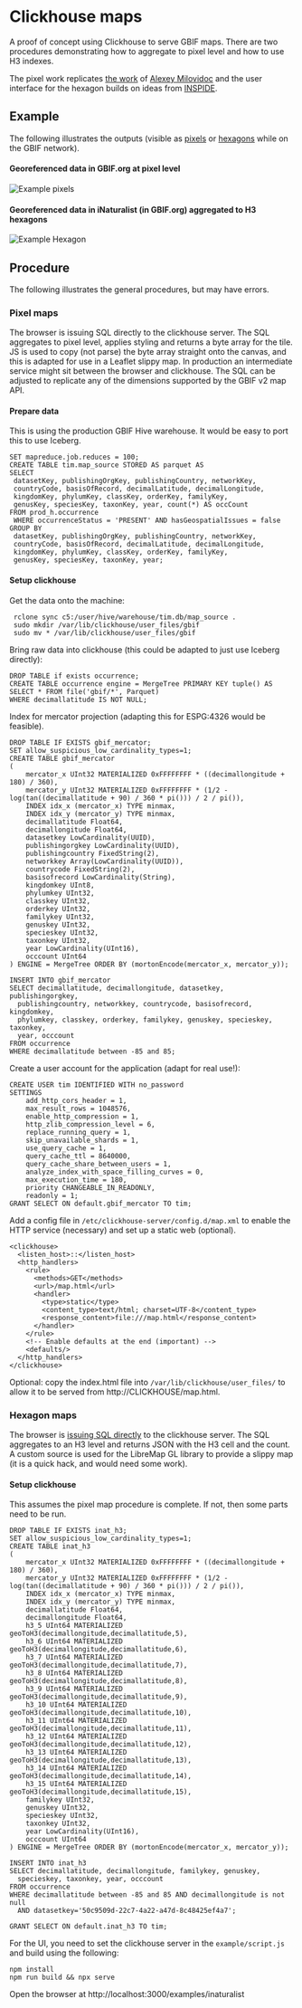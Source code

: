 # Clickhouse maps

A proof of concept using Clickhouse to serve GBIF maps. 
There are two procedures demonstrating how to aggregate to pixel level and how to use H3 indexes. 

The pixel work replicates [the work](https://clickhouse.com/blog/interactive-visualization-analytics-adsb-flight-data-with-clickhouse) of [Alexey Milovidoc](https://github.com/alexey-milovidov) 
and the user interface for the hexagon builds on ideas from [INSPIDE](https://github.com/INSPIDE/h3j-h3t).

## Example

The following illustrates the outputs (visible as [pixels](http://scrap-vh.gbif-dev.org:8123/map.html) 
or [hexagons](http://scrap-vh.gbif-dev.org:8123/inaturalist.html) while on the GBIF network).

#### Georeferenced data in GBIF.org at pixel level
![Example pixels](example.png)

#### Georeferenced data in iNaturalist (in GBIF.org) aggregated to H3 hexagons
![Example Hexagon](example-hex.png)

## Procedure

The following illustrates the general procedures, but may have errors.

### Pixel maps

The browser is issuing SQL directly to the clickhouse server. The SQL aggregates to pixel level, applies styling and returns a byte array for the tile.
JS is used to copy (not parse) the byte array straight onto the canvas, and this is adapted for use in a Leaflet slippy map. In production an intermediate service might sit between the browser and clickhouse.
The SQL can be adjusted to replicate any of the dimensions supported by the GBIF v2 map API.

#### Prepare data

This is using the production GBIF Hive warehouse. It would be easy to port this to use Iceberg.

```
SET mapreduce.job.reduces = 100;
CREATE TABLE tim.map_source STORED AS parquet AS
SELECT 
 datasetKey, publishingOrgKey, publishingCountry, networkKey,
 countryCode, basisOfRecord, decimalLatitude, decimalLongitude,
 kingdomKey, phylumKey, classKey, orderKey, familyKey,
 genusKey, speciesKey, taxonKey, year, count(*) AS occCount
FROM prod_h.occurrence 
 WHERE occurrenceStatus = 'PRESENT' AND hasGeospatialIssues = false
GROUP BY
 datasetKey, publishingOrgKey, publishingCountry, networkKey,
 countryCode, basisOfRecord, decimalLatitude, decimalLongitude,
 kingdomKey, phylumKey, classKey, orderKey, familyKey,
 genusKey, speciesKey, taxonKey, year;
```

#### Setup clickhouse

Get the data onto the machine:

```
 rclone sync c5:/user/hive/warehouse/tim.db/map_source .
 sudo mkdir /var/lib/clickhouse/user_files/gbif
 sudo mv * /var/lib/clickhouse/user_files/gbif
```

Bring raw data into clickhouse (this could be adapted to just use Iceberg directly):

```
DROP TABLE if exists occurrence;
CREATE TABLE occurrence engine = MergeTree PRIMARY KEY tuple() AS 
SELECT * FROM file('gbif/*', Parquet)
WHERE decimallatitude IS NOT NULL;
```

Index for mercator projection (adapting this for ESPG:4326 would be feasible).

```
DROP TABLE IF EXISTS gbif_mercator;
SET allow_suspicious_low_cardinality_types=1;
CREATE TABLE gbif_mercator
(
    mercator_x UInt32 MATERIALIZED 0xFFFFFFFF * ((decimallongitude + 180) / 360),
    mercator_y UInt32 MATERIALIZED 0xFFFFFFFF * (1/2 - log(tan((decimallatitude + 90) / 360 * pi())) / 2 / pi()),
    INDEX idx_x (mercator_x) TYPE minmax,
    INDEX idx_y (mercator_y) TYPE minmax,
    decimallatitude Float64,
    decimallongitude Float64,
    datasetkey LowCardinality(UUID),
    publishingorgkey LowCardinality(UUID),
    publishingcountry FixedString(2),
    networkkey Array(LowCardinality(UUID)),
    countrycode FixedString(2),
    basisofrecord LowCardinality(String),
    kingdomkey UInt8,
    phylumkey UInt32,
    classkey UInt32,
    orderkey UInt32,
    familykey UInt32,
    genuskey UInt32,
    specieskey UInt32,
    taxonkey UInt32,
    year LowCardinality(UInt16),
    occcount UInt64
) ENGINE = MergeTree ORDER BY (mortonEncode(mercator_x, mercator_y));

INSERT INTO gbif_mercator 
SELECT decimallatitude, decimallongitude, datasetkey, publishingorgkey,
  publishingcountry, networkkey, countrycode, basisofrecord, kingdomkey, 
  phylumkey, classkey, orderkey, familykey, genuskey, specieskey, taxonkey, 
  year, occcount
FROM occurrence 
WHERE decimallatitude between -85 and 85;
```

Create a user account for the application (adapt for real use!):

```
CREATE USER tim IDENTIFIED WITH no_password
SETTINGS
    add_http_cors_header = 1,
    max_result_rows = 1048576,
    enable_http_compression = 1,
    http_zlib_compression_level = 6,
    replace_running_query = 1,
    skip_unavailable_shards = 1,
    use_query_cache = 1,
    query_cache_ttl = 8640000,
    query_cache_share_between_users = 1,
    analyze_index_with_space_filling_curves = 0,
    max_execution_time = 180,
    priority CHANGEABLE_IN_READONLY,
    readonly = 1;
GRANT SELECT ON default.gbif_mercator TO tim;
```

Add a config file in `/etc/clickhouse-server/config.d/map.xml` to enable the 
HTTP service (necessary) and set up a static web (optional).

```
<clickhouse>
  <listen_host>::</listen_host> 	
  <http_handlers>
    <rule>
      <methods>GET</methods>
      <url>/map.html</url>
      <handler>
        <type>static</type>
        <content_type>text/html; charset=UTF-8</content_type>
        <response_content>file:///map.html</response_content>
      </handler>
    </rule>
    <!-- Enable defaults at the end (important) -->
    <defaults/>
  </http_handlers>  
</clickhouse>
```

Optional: copy the index.html file into `/var/lib/clickhouse/user_files/` to allow it 
to be served from http://CLICKHOUSE/map.html. 

### Hexagon maps

The browser is [issuing SQL directly](https://github.com/gbif/clickhouse-map-poc/blob/main/examples/script.js#L28) to the clickhouse server. The SQL aggregates to an H3 level and returns JSON with the H3 cell and the count.
A custom source is used for the LibreMap GL library to provide a slippy map (it is a quick hack, and would need some work).

#### Setup clickhouse

This assumes the pixel map procedure is complete. If not, then some parts need to be run.

```
DROP TABLE IF EXISTS inat_h3;
SET allow_suspicious_low_cardinality_types=1;
CREATE TABLE inat_h3
(
    mercator_x UInt32 MATERIALIZED 0xFFFFFFFF * ((decimallongitude + 180) / 360),
    mercator_y UInt32 MATERIALIZED 0xFFFFFFFF * (1/2 - log(tan((decimallatitude + 90) / 360 * pi())) / 2 / pi()),
    INDEX idx_x (mercator_x) TYPE minmax,
    INDEX idx_y (mercator_y) TYPE minmax,
    decimallatitude Float64,
    decimallongitude Float64,
    h3_5 UInt64 MATERIALIZED geoToH3(decimallongitude,decimallatitude,5),
    h3_6 UInt64 MATERIALIZED geoToH3(decimallongitude,decimallatitude,6),
    h3_7 UInt64 MATERIALIZED geoToH3(decimallongitude,decimallatitude,7),
    h3_8 UInt64 MATERIALIZED geoToH3(decimallongitude,decimallatitude,8),
    h3_9 UInt64 MATERIALIZED geoToH3(decimallongitude,decimallatitude,9),
    h3_10 UInt64 MATERIALIZED geoToH3(decimallongitude,decimallatitude,10),
    h3_11 UInt64 MATERIALIZED geoToH3(decimallongitude,decimallatitude,11),
    h3_12 UInt64 MATERIALIZED geoToH3(decimallongitude,decimallatitude,12),
    h3_13 UInt64 MATERIALIZED geoToH3(decimallongitude,decimallatitude,13),
    h3_14 UInt64 MATERIALIZED geoToH3(decimallongitude,decimallatitude,14),
    h3_15 UInt64 MATERIALIZED geoToH3(decimallongitude,decimallatitude,15),
    familykey UInt32,
    genuskey UInt32,
    specieskey UInt32,
    taxonkey UInt32,
    year LowCardinality(UInt16),
    occcount UInt64
) ENGINE = MergeTree ORDER BY (mortonEncode(mercator_x, mercator_y));

INSERT INTO inat_h3 
SELECT decimallatitude, decimallongitude, familykey, genuskey, 
  specieskey, taxonkey, year, occcount
FROM occurrence 
WHERE decimallatitude between -85 and 85 AND decimallongitude is not null 
  AND datasetkey='50c9509d-22c7-4a22-a47d-8c48425ef4a7';

GRANT SELECT ON default.inat_h3 TO tim;
```

For the UI, you need to set the clickhouse server in the `example/script.js` and build using the following:

```
npm install
npm run build && npx serve
```

Open the browser at http://localhost:3000/examples/inaturalist 


